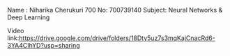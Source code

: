 Name : Niharika Cherukuri 
700 No: 700739140 
Subject: Neural Networks & Deep Learning

Video link:https://drive.google.com/drive/folders/18Dty5uz7s3mqKajCnacRd6-3YA4CIhYD?usp=sharing
